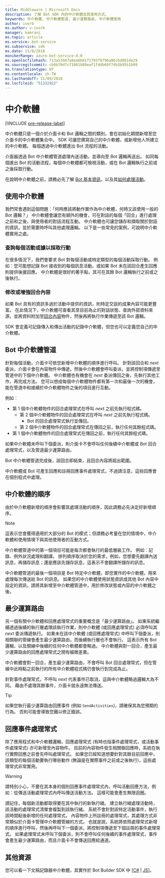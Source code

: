 ```yaml
---
title: Middleware | Microsoft Docs
description: 了解 Bot SDK 內的中介軟體及其使用方式。
keywords: 中介軟體, 中介軟體管道, 最少運算路由, 中介軟體使用
author: ivorb
ms.author: v-ivorb
manager: kamrani
ms.topic: article
ms.service: bot-service
ms.subservice: sdk
ms.date: 11/8/2018
monikerRange: azure-bot-service-4.0
ms.openlocfilehash: 713a53947a8ea6681f1793f9796a86c6d8014e29
ms.sourcegitcommit: cb0b70d7cf1081b08eaf1fddb69f7db3b95b1b09
ms.translationtype: HT
ms.contentlocale: zh-TW
ms.lasthandoff: 11/09/2018
ms.locfileid: "51332922"
---
```

# <a name="middleware"></a>中介軟體

[!INCLUDE [pre-release-label](../includes/pre-release-label.md)]

中介軟體只是一個介於介面卡和 Bot 邏輯之間的類別，會在初始化期間新增至您介面卡的中介軟體集合中。 SDK 可讓您撰寫自己的中介軟體，或新增他人所建立的中介軟體。 每個透過中介軟體進出 Bot 流程的活動。

介面器透過 Bot 中介軟體管道處理內送活動，並導向至 Bot 邏輯再送出。 如同每個進出 Bot 的活動流程，每個中介軟體都可檢視活動，或在 Bot 邏輯執行之前或之後採取行動。

在說明中介軟體之前，請務必先了解 [Bot 基本資訊](~/v4sdk/bot-builder-basics.md)，以及其[如何處理活動](~/v4sdk/bot-builder-basics.md#the-activity-processing-stack)。

## <a name="uses-for-middleware"></a>使用中介軟體
我們常會遇到這個問題：「何時應該將動作實作為中介軟體，何時又該使用一般的 Bot 邏輯？」 中介軟體會讓您有額外的機會，可在對話的每個「回合」進行處理之前和之後，與使用者的對話流程互動。 中介軟體也可讓您儲存和擷取關於對話的資訊，並於需要時呼叫其他處理邏輯。 以下是一些常見的案例，可說明中介軟體實用之處。

### <a name="looking-at-or-acting-on-every-activity"></a>查詢每個活動或據以採取行動
在很多情況下，我們會要求 Bot 對每個活動或特定類型的每個活動採取行動。 例如：您可能想記錄 Bot 接收到的每個訊息活動，或如果 Bot 未在該回合產生回應則提供後援回應。 中介軟體是很好的著手點，其可在其餘 Bot 邏輯執行之前或之後執行。

### <a name="modifying-or-enhancing-the-turn-context"></a>修改或增強回合內容
如果 Bot 具有的資訊多過於活動中提供的資訊，則特定交談的成果內容可能更豐富。 在此情況下，中介軟體可查看其至目前為止的對話狀態、查詢外部資料來源，並將資料附加至[回合內容](~/v4sdk/bot-builder-basics.md#defining-a-turn)物件，然後再將執行作業傳遞至該 Bot 邏輯。 

SDK 會定義可記錄傳入和傳出活動的記錄中介軟體，但您也可以定義您自己的中介軟體。

## <a name="the-bot-middleware-pipeline"></a>Bot 中介軟體管道
針對每個活動，介面卡可依您新增中介軟體的順序進行呼叫。 針對該回合和 _next_ 委派，介面卡會在內容物件中傳遞，然後中介軟體會呼叫委派，並將控制項傳遞至管道中的下個中介軟體。 中介軟體也有機會在 _next_ 委派傳回之後，先執行其他工作，再完成方法。 您可以想成每個中介軟體物件都有第一次和最後一次的機會，能在管道中和接續於中介軟體物件之後的項目進行互動。

例如︰

- 第 1 個中介軟體物件的回合處理常式在呼叫 _next_ 之前先執行程式碼。
  - 第 2 個中介軟體物件的回合處理常式在呼叫 _next_ 之前先執行程式碼。
    - Bot 的回合處理常式執行並傳回。
  - 第 2 個中介軟體物件的回合處理常式在傳回之前，執行任何其餘程式碼。
- 第 1 個中介軟體物件的回合處理常式在傳回之前，執行任何其餘程式碼。

如果中介軟體未呼叫下個委派，則介面卡不會呼叫任何後續中介軟體或 Bot 回合處理常式，以及管道最少運算路由。

Bot 中介軟體管道完成後，該回合即結束，且回合內容將超出範圍。

中介軟體或 Bot 可產生回應和註冊回應事件處理常式，不過請注意，這些回應會在個別程式中處理。

## <a name="order-of-middleware"></a>中介軟體的順序
由於中介軟體新增的順序會影響其處理活動的順序，因此請務必先決定好新增順序。

> [!NOTE]
> 這表示您會獲得適用於大部分的 Bot 的模式；但請務必考量在您的情境中，中介軟體和使用情境下與其他使用者的互動方式。

中介軟體管道中的第一個項目可能是每次都會執行的最低層級工作。 例如：記錄、例外狀況處理和翻譯。 排列順序取決於您的需求，例如，您想要先翻譯內送訊息，再儲存訊息；還是應該先儲存訊息，這表示不會翻譯所儲存的訊息。

中介軟體管道的最後一個項目是 Bot 特定中介軟體，即您實作的中介軟體，用來處理每次傳送給 Bot 的訊息。 如果您的中介軟體使用狀態資訊或其他 Bot 內容中設定的資訊，請將其新增至中介軟體管道中，用於修改狀態或內容的中介軟體之後。

## <a name="short-circuiting"></a>最少運算路由
另一個有關中介軟體和回應處理常式的重要概念是「最少運算路由」。 如果系統繼續透過後續的執行層處理該執行作業，則中介軟體 (或回應處理常式) 必須呼叫其 _next_ 委派傳遞執行。  如果未在該中介軟體 (或回應處理常式) 中呼叫下個委派，則相關聯的管線會產生最少運算路由，而後續執行層也不會執行。 這表示所有 Bot 邏輯，以及關線中後續的任何中介軟體都會略過。 中介軟體與對一回合，產生最少運算路由的回應處理常式之間有細微差異。

中介軟體會對一回合，產生最少運算路由，不會呼叫 Bot 回合處理常式，但在管線中此時點之前執行的所有中介軟體程式碼仍會執行到完成為止。 

針對事件處理常式，不呼叫 _next_ 代表事件已取消，這與中介軟體略過邏輯大為不同。 藉由不處理其餘事件，介面卡就永遠無法傳送。

> [!TIP]
> 如果您執行最少運算路由回應事件 (例如 `SendActivities`)，請確保其為您預期的行為。 否則可能會導致您難以修正錯誤。

## <a name="response-event-handlers"></a>回應事件處理常式
除了應用程式和中介軟體邏輯，回應處理常式 (有時也指事件處理常式，或活動事件處理常式) 亦可新增至內容物件。 目前的內容物件發生相關聯回應時，系統在執行實際回應之前會先呼叫處理常式。 如果您已經知道想要針對其餘目前回應中，該類型的每個活動要執行哪些動作 (無論是在實際事件之前或之後執行)，這些處理常式非常實用。

> [!WARNING] 
> 請特別小心，不要在其本身的個別回應事件處理常式內，呼叫活動回應方法，例如：從傳送活動處理常式內呼叫傳送活動方法。 這樣可能會產生無限迴圈。

請記住，每個新活動都取得要在其中執行的新執行緒。 建立執行緒處理活動時，該活動的處理常式清單會複製到該執行緒。 系統不會針對該特定活動事件，執行該時間點後新增的任何處理常式。
內容物件上所註冊的處理常式，其處理方式非常類似於介面卡管理中介軟體管線的方式。 也就是說，系統將依照處理常式新增的順序進行呼叫，然後再呼叫下一個委派，將控制項傳遞至下個註冊的事件處理常式。 如果處理常式未呼叫下個委派，則不會呼叫任何後續的事件處理常式，事件會產生最少運算路由，而且介面卡不會傳送回應給通道。

## <a name="additional-resources"></a>其他資源
您可以看一下文稿記錄器中介軟體，其實作於 Bot Builder SDK 中 [[C#](https://github.com/Microsoft/botbuilder-dotnet/blob/master/libraries/Microsoft.Bot.Builder/TranscriptLoggerMiddleware.cs) | [JS](https://github.com/Microsoft/botbuilder-js/blob/master/libraries/botbuilder-core/src/transcriptLogger.ts)]。
